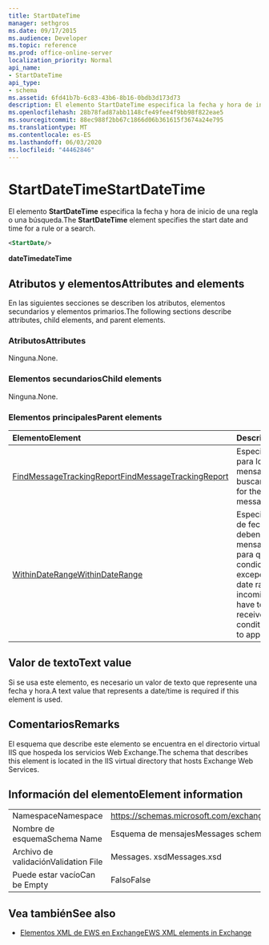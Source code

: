 ```yaml
---
title: StartDateTime
manager: sethgros
ms.date: 09/17/2015
ms.audience: Developer
ms.topic: reference
ms.prod: office-online-server
localization_priority: Normal
api_name:
- StartDateTime
api_type:
- schema
ms.assetid: 6fd41b7b-6c83-43b6-8b16-0bdb3d173d73
description: El elemento StartDateTime especifica la fecha y hora de inicio de una regla o una búsqueda.
ms.openlocfilehash: 28b78fad87abb1148cfe49fee4f9bb98f822eae5
ms.sourcegitcommit: 88ec988f2bb67c1866d06b361615f3674a24e795
ms.translationtype: MT
ms.contentlocale: es-ES
ms.lasthandoff: 06/03/2020
ms.locfileid: "44462846"
---
```

# <a name="startdatetime"></a><span data-ttu-id="e4a35-103">StartDateTime</span><span class="sxs-lookup"><span data-stu-id="e4a35-103">StartDateTime</span></span>

<span data-ttu-id="e4a35-104">El elemento **StartDateTime** especifica la fecha y hora de inicio de una regla o una búsqueda.</span><span class="sxs-lookup"><span data-stu-id="e4a35-104">The **StartDateTime** element specifies the start date and time for a rule or a search.</span></span> 
  
```XML
<StartDate/>
```

<span data-ttu-id="e4a35-105">**dateTime**</span><span class="sxs-lookup"><span data-stu-id="e4a35-105">**dateTime**</span></span>

## <a name="attributes-and-elements"></a><span data-ttu-id="e4a35-106">Atributos y elementos</span><span class="sxs-lookup"><span data-stu-id="e4a35-106">Attributes and elements</span></span>

<span data-ttu-id="e4a35-107">En las siguientes secciones se describen los atributos, elementos secundarios y elementos primarios.</span><span class="sxs-lookup"><span data-stu-id="e4a35-107">The following sections describe attributes, child elements, and parent elements.</span></span>
  
### <a name="attributes"></a><span data-ttu-id="e4a35-108">Atributos</span><span class="sxs-lookup"><span data-stu-id="e4a35-108">Attributes</span></span>

<span data-ttu-id="e4a35-109">Ninguna.</span><span class="sxs-lookup"><span data-stu-id="e4a35-109">None.</span></span>
  
### <a name="child-elements"></a><span data-ttu-id="e4a35-110">Elementos secundarios</span><span class="sxs-lookup"><span data-stu-id="e4a35-110">Child elements</span></span>

<span data-ttu-id="e4a35-111">Ninguna.</span><span class="sxs-lookup"><span data-stu-id="e4a35-111">None.</span></span>
  
### <a name="parent-elements"></a><span data-ttu-id="e4a35-112">Elementos principales</span><span class="sxs-lookup"><span data-stu-id="e4a35-112">Parent elements</span></span>

|<span data-ttu-id="e4a35-113">**Elemento**</span><span class="sxs-lookup"><span data-stu-id="e4a35-113">**Element**</span></span>|<span data-ttu-id="e4a35-114">**Descripción**</span><span class="sxs-lookup"><span data-stu-id="e4a35-114">**Description**</span></span>|
|:-----|:-----|
|[<span data-ttu-id="e4a35-115">FindMessageTrackingReport</span><span class="sxs-lookup"><span data-stu-id="e4a35-115">FindMessageTrackingReport</span></span>](findmessagetrackingreport.md) <br/> |<span data-ttu-id="e4a35-116">Especifica los criterios para los tipos de mensajes que se van a buscar.</span><span class="sxs-lookup"><span data-stu-id="e4a35-116">Specifies criteria for the types of messages to find.</span></span>  <br/> |
|[<span data-ttu-id="e4a35-117">WithinDateRange</span><span class="sxs-lookup"><span data-stu-id="e4a35-117">WithinDateRange</span></span>](withindaterange.md) <br/> |<span data-ttu-id="e4a35-118">Especifica el intervalo de fechas en el que se deben recibir los mensajes entrantes para que se aplique la condición o excepción.</span><span class="sxs-lookup"><span data-stu-id="e4a35-118">Specifies the date range within which incoming messages have to have been received in order for the condition or exception to apply.</span></span>  <br/> |
   
## <a name="text-value"></a><span data-ttu-id="e4a35-119">Valor de texto</span><span class="sxs-lookup"><span data-stu-id="e4a35-119">Text value</span></span>

 <span data-ttu-id="e4a35-120">Si se usa este elemento, es necesario un valor de texto que represente una fecha y hora.</span><span class="sxs-lookup"><span data-stu-id="e4a35-120">A text value that represents a date/time is required if this element is used.</span></span> 
  
## <a name="remarks"></a><span data-ttu-id="e4a35-121">Comentarios</span><span class="sxs-lookup"><span data-stu-id="e4a35-121">Remarks</span></span>

<span data-ttu-id="e4a35-122">El esquema que describe este elemento se encuentra en el directorio virtual IIS que hospeda los servicios Web Exchange.</span><span class="sxs-lookup"><span data-stu-id="e4a35-122">The schema that describes this element is located in the IIS virtual directory that hosts Exchange Web Services.</span></span>
  
## <a name="element-information"></a><span data-ttu-id="e4a35-123">Información del elemento</span><span class="sxs-lookup"><span data-stu-id="e4a35-123">Element information</span></span>

|||
|:-----|:-----|
|<span data-ttu-id="e4a35-124">Namespace</span><span class="sxs-lookup"><span data-stu-id="e4a35-124">Namespace</span></span>  <br/> |https://schemas.microsoft.com/exchange/services/2006/messages  <br/> |
|<span data-ttu-id="e4a35-125">Nombre de esquema</span><span class="sxs-lookup"><span data-stu-id="e4a35-125">Schema Name</span></span>  <br/> |<span data-ttu-id="e4a35-126">Esquema de mensajes</span><span class="sxs-lookup"><span data-stu-id="e4a35-126">Messages schema</span></span>  <br/> |
|<span data-ttu-id="e4a35-127">Archivo de validación</span><span class="sxs-lookup"><span data-stu-id="e4a35-127">Validation File</span></span>  <br/> |<span data-ttu-id="e4a35-128">Messages. xsd</span><span class="sxs-lookup"><span data-stu-id="e4a35-128">Messages.xsd</span></span>  <br/> |
|<span data-ttu-id="e4a35-129">Puede estar vacío</span><span class="sxs-lookup"><span data-stu-id="e4a35-129">Can be Empty</span></span>  <br/> |<span data-ttu-id="e4a35-130">Falso</span><span class="sxs-lookup"><span data-stu-id="e4a35-130">False</span></span>  <br/> |
   
## <a name="see-also"></a><span data-ttu-id="e4a35-131">Vea también</span><span class="sxs-lookup"><span data-stu-id="e4a35-131">See also</span></span>

- [<span data-ttu-id="e4a35-132">Elementos XML de EWS en Exchange</span><span class="sxs-lookup"><span data-stu-id="e4a35-132">EWS XML elements in Exchange</span></span>](ews-xml-elements-in-exchange.md)

